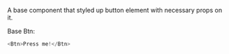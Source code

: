 A base component that styled up button element with necessary props on it.

Base Btn:

```js
<Btn>Press me!</Btn>
```
